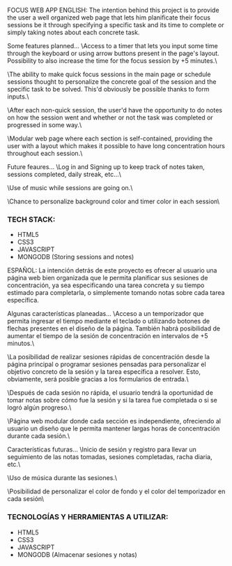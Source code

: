 FOCUS WEB APP
ENGLISH:
The intention behind this project is to provide the user a well organized web page that lets him planificate their focus sessions be it through specifying a specific task and its time to complete or simply taking notes about each concrete task.

Some features planned...
\\Access to a timer that lets you input some time through the keyboard or using arrow buttons present in the page's layout. Possibility to also increase the time for the focus session by +5 minutes.\\

\\The ability to make quick focus sessions in the main page or schedule sessions thought to personalize the concrete goal of the session and the specific task to be solved. This'd obviously be possible thanks to form inputs.\\

\\After each non-quick session, the user'd have the opportunity to do notes on how the session went and whether or not the task was completed or progressed in some way.\\

\\Modular web page where each section is self-contained, providing the user with a layout which makes it possible to have long concentration hours throughout each session.\\

Future feaures...
\\Log in and Signing up to keep track of notes taken, sessions completed, daily streak, etc...\\

\\Use of music while sessions are going on.\\

\\Chance to personalize background color and timer color in each session\\

### TECH STACK:
- HTML5
- CSS3
- JAVASCRIPT
- MONGODB (Storing sessions and notes)

ESPAÑOL:
La intención detrás de este proyecto es ofrecer al usuario una página web bien organizada que le permita planificar sus sesiones de concentración, ya sea especificando una tarea concreta y su tiempo estimado para completarla, o simplemente tomando notas sobre cada tarea específica.

Algunas características planeadas...
\\Acceso a un temporizador que permita ingresar el tiempo mediante el teclado o utilizando botones de flechas presentes en el diseño de la página. También habrá posibilidad de aumentar el tiempo de la sesión de concentración en intervalos de +5 minutos.\\

\\La posibilidad de realizar sesiones rápidas de concentración desde la página principal o programar sesiones pensadas para personalizar el objetivo concreto de la sesión y la tarea específica a resolver. Esto, obviamente, será posible gracias a los formularios de entrada.\\

\\Después de cada sesión no rápida, el usuario tendrá la oportunidad de tomar notas sobre cómo fue la sesión y si la tarea fue completada o si se logró algún progreso.\\

\\Página web modular donde cada sección es independiente, ofreciendo al usuario un diseño que le permita mantener largas horas de concentración durante cada sesión.\\

Características futuras...
\\Inicio de sesión y registro para llevar un seguimiento de las notas tomadas, sesiones completadas, racha diaria, etc.\\

\\Uso de música durante las sesiones.\\

\\Posibilidad de personalizar el color de fondo y el color del temporizador en cada sesión\\

### TECNOLOGÍAS Y HERRAMIENTAS A UTILIZAR:
- HTML5
- CSS3
- JAVASCRIPT
- MONGODB (Almacenar sesiones y notas)